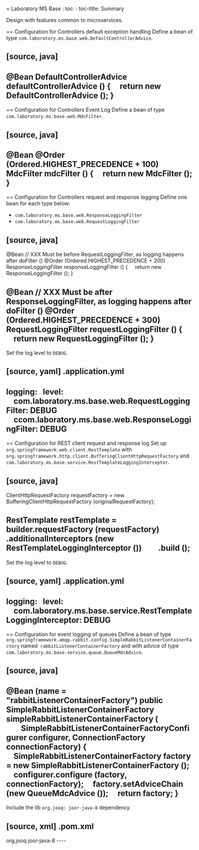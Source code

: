 = Laboratory MS Base
: toc:
: toc-title: Summary

Design with features common to microservices.

== Configuration for Controllers default exception handling
Define a bean of type `com.laboratory.ms.base.web.DefaultControllerAdvice`.

[source, java]
----
@Bean
DefaultControllerAdvice defaultControllerAdvice () {
    return new DefaultControllerAdvice ();
}
----

== Configuration for Controllers Event Log
Define a bean of type `com.laboratory.ms.base.web.MdcFilter`.

[source, java]
----
@Bean
@Order (Ordered.HIGHEST_PRECEDENCE + 100)
MdcFilter mdcFilter () {
    return new MdcFilter ();
}
----

== Configuration for Controllers request and response logging
Define one bean for each type below:

* `com.laboratory.ms.base.web.ResponseLoggingFilter`
* `com.laboratory.ms.base.web.RequestLoggingFilter`

[source, java]
----
@Bean
// XXX Must be before RequestLoggingFilter, as logging happens after doFilter ()
@Order (Ordered.HIGHEST_PRECEDENCE + 200)
ResponseLoggingFilter responseLoggingFilter () {
    return new ResponseLoggingFilter ();
}

@Bean
// XXX Must be after ResponseLoggingFilter, as logging happens after doFilter ()
@Order (Ordered.HIGHEST_PRECEDENCE + 300)
RequestLoggingFilter requestLoggingFilter () {
    return new RequestLoggingFilter ();
}
----

Set the log level to `DEBUG`.

[source, yaml]
.application.yml
----
logging:
  level:
    com.laboratory.ms.base.web.RequestLoggingFilter: DEBUG
    ccom.laboratory.ms.base.web.ResponseLoggingFilter: DEBUG
----

== Configuration for REST client request and response log
Set up `org.springframework.web.client.RestTemplate` with` org.springframework.http.client.BufferingClientHttpRequestFactory` and `com.laboratory.ms.base.service.RestTemplateLoggingInterceptor`.

[source, java]
----
ClientHttpRequestFactory requestFactory = new BufferingClientHttpRequestFactory (originalRequestFactory);

RestTemplate restTemplate = builder.requestFactory (requestFactory) .additionalInterceptors (new RestTemplateLoggingInterceptor ())
        .build ();
----

Set the log level to `DEBUG`.

[source, yaml]
.application.yml
----
logging:
  level:
    com.laboratory.ms.base.service.RestTemplateLoggingInterceptor: DEBUG
----

== Configuration for event logging of queues
Define a bean of type `org.springframework.amqp.rabbit.config.SimpleRabbitListenerContainerFactory` named` rabbitListenerContainerFactory` and with advice of type `com.laboratory.ms.base.service.queue.QueueMdcAdvice`.

[source, java]
----
@Bean (name = "rabbitListenerContainerFactory")
public SimpleRabbitListenerContainerFactory simpleRabbitListenerContainerFactory (
        SimpleRabbitListenerContainerFactoryConfigurer configurer, ConnectionFactory connectionFactory) {
    SimpleRabbitListenerContainerFactory factory = new SimpleRabbitListenerContainerFactory ();
    configurer.configure (factory, connectionFactory);
    factory.setAdviceChain (new QueueMdcAdvice ());
    return factory;
}
----

Include the lib `org.jooq: joor-java-8` dependency.

[source, xml]
.pom.xml
----
<dependency>
<groupId> org.jooq </groupId>
<artifactId> joor-java-8 </artifactId>
</dependency>
----
